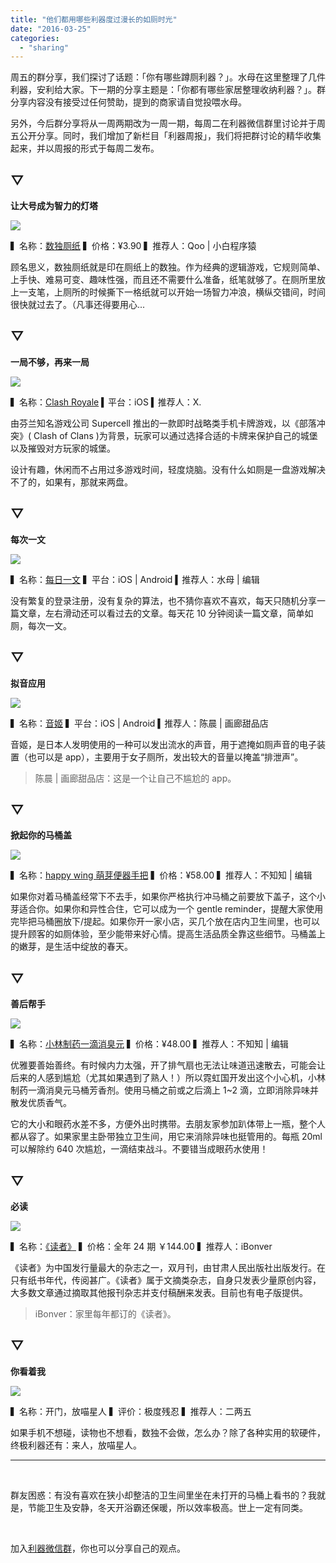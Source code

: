 ```yaml
---
title: "他们都用哪些利器度过漫长的如厕时光"
date: "2016-03-25"
categories: 
  - "sharing"
---
```


周五的群分享，我们探讨了话题：「你有哪些蹲厕利器？」。水母在这里整理了几件利器，安利给大家。下一期的分享主题是：「你都有哪些家居整理收纳利器？」。群分享内容没有接受过任何赞助，提到的商家请自觉投喂水母。

另外，今后群分享将从一周两期改为一周一期，每周二在利器微信群里讨论并于周五公开分享。同时，我们增加了新栏目「利器周报」，我们将把群讨论的精华收集起来，并以周报的形式于每周二发布。

## ▽

**让大号成为智力的灯塔**

![](/images/12772-333x333.png)

▍名称：[数独厕纸](https://item.taobao.com/item.htm?spm=a1z3o.7695460.0.0.U7DLV0&id=39816191199) ▍价格：¥3.90 ▍推荐人：Qoo | 小白程序猿

顾名思义，数独厕纸就是印在厕纸上的数独。作为经典的逻辑游戏，它规则简单、上手快、难易可变、趣味性强，而且还不需要什么准备，纸笔就够了。在厕所里放上一支笔，上厕所的时候撕下一格纸就可以开始一场智力冲浪，横纵交错间，时间很快就过去了。（凡事还得要用心...

## ▽

**一局不够，再来一局**

![](/images/42450-500x281.jpg)

▍名称：[Clash Royale](https://itunes.apple.com/nz/app/clash-royale/id1053012308?mt=8) ▍平台：iOS ▍推荐人：X.

由芬兰知名游戏公司 Supercell 推出的一款即时战略类手机卡牌游戏，以《部落冲突》( Clash of Clans )为背景，玩家可以通过选择合适的卡牌来保护自己的城堡以及摧毁对方玩家的城堡。

设计有趣，休闲而不占用过多游戏时间，轻度烧脑。没有什么如厕是一盘游戏解决不了的，如果有，那就来两盘。

## ▽

**每次一文**

![](/images/96795-500x268.png)

▍名称：[每日一文](https://meiriyiwen.com/random) ▍平台：iOS | Android ▍推荐人：水母 | 编辑

没有繁复的登录注册，没有复杂的算法，也不猜你喜欢不喜欢，每天只随机分享一篇文章，左右滑动还可以看过去的文章。每天花 10 分钟阅读一篇文章，简单如厕，每次一文。

## ▽

**拟音应用**

![](/images/98815-333x333.jpg)

▍名称：[音姬](https://itunes.apple.com/cn/app/yin-ji-liu-shui-sheng-ni-yin/id1073353995?mt=8) ▍平台：iOS | Android ▍推荐人：陈晨 | 画廊甜品店

音姬，是日本人发明使用的一种可以发出流水的声音，用于遮掩如厕声音的电子装置（也可以是 app），主要用于女子厕所，发出较大的音量以掩盖“排泄声”。

> 陈晨 | 画廊甜品店：这是一个让自己不尴尬的 app。

## ▽

**掀起你的马桶盖**

![](/images/88283-500x314.jpg)

▍名称：[happy wing 萌芽便器手把](https://item.taobao.com/item.htm?spm=a1z3o.7695460.0.0.2YZ4Vb&id=40221416185) ▍价格：¥58.00 ▍推荐人：不知知 | 编辑

如果你对着马桶盖经常下不去手，如果你严格执行冲马桶之前要放下盖子，这个小芽适合你。如果你和异性合住，它可以成为一个 gentle reminder，提醒大家使用完毕把马桶圈放下/提起。如果你开一家小店，买几个放在店内卫生间里，也可以提升顾客的如厕体验，至少能带来好心情。提高生活品质全靠这些细节。马桶盖上的嫩芽，是生活中绽放的春天。

## ▽

**善后帮手**

![](/images/68635-333x333.jpg)

▍名称：[小林制药一滴消臭元](https://detail.tmall.com/item.htm?spm=a230r.1.14.1.dSEjRT&id=528394657435&cm_id=140105335569ed55e27b&abbucket=15) ▍价格：¥48.00 ▍推荐人：不知知 | 编辑

优雅要善始善终。有时候内力太强，开了排气扇也无法让味道迅速散去，可能会让后来的人感到尴尬（尤其如果遇到了熟人！）所以霓虹国开发出这个小心机，小林制药一滴消臭元马桶芳香剂。使用马桶之前或之后滴上 1~2 滴，立即消除异味并散发优质香气。

它的大小和眼药水差不多，方便外出时携带。去朋友家参加趴体带上一瓶，整个人都从容了。如果家里主卧带独立卫生间，用它来消除异味也挺管用的。每瓶 20ml 可以解除约 640 次尴尬，一滴结束战斗。不要错当成眼药水使用！

## ▽

**必读**

![](/images/08225-229x333.jpg)

▍名称：[《读者》](https://www.duzhe.com/index.php?v=listing&cid=54&page=1) ▍价格：全年 24 期 ￥144.00 ▍推荐人：iBonver

《读者》为中国发行量最大的杂志之一，双月刊，由甘肃人民出版社出版发行。在只有纸书年代，传阅甚广。《读者》属于文摘类杂志，自身只发表少量原创内容，大多数文章通过摘取其他报刊杂志并支付稿酬来发表。目前也有电子版提供。

> iBonver：家里每年都订的《读者》。

## ▽

**你看着我**

![](/images/72898.png)

▍名称：开门，放喵星人 ▍评价：极度残忍 ▍推荐人：二两五

如果手机不想碰，读物也不想看，数独不会做，怎么办？除了各种实用的软硬件，终极利器还有：来人，放喵星人。

* * *

 

群友困惑：有没有喜欢在狭小却整洁的卫生间里坐在未打开的马桶上看书的？我就是，节能卫生及安静，冬天开浴霸还保暖，所以效率极高。世上一定有同类。

 

加入[利器微信群](https://liqi.io/groupchat/)，你也可以分享自己的观点。
